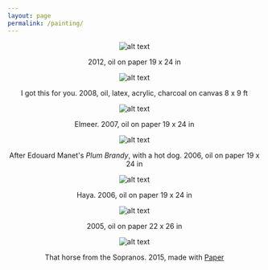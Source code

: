 ```yaml
---
layout: page
permalink: /painting/
---
```


<div style="text-align:center" markdown="1">

![alt text](/images/paintings/untitled.jpg "untitled portrait")

2012, oil on paper 19 x 24 in

![alt text](/images/paintings/igotthisforyou.jpg "I got this for you")

I got this for you. 2008, oil, latex, acrylic, charcoal on canvas 8 x 9 ft

![alt text](/images/paintings/elmeer.jpg "Elmeer")

Elmeer. 2007, oil on paper 19 x 24 in

![alt text](/images/paintings/manetHotdog.jpg "Manet hot dog")

After Edouard Manet's *Plum Brandy*, with a hot dog. 2006, oil on paper 19 x 24 in

![alt text](/images/paintings/haya.jpg "Haya")

Haya. 2006, oil on paper 19 x 24 in

![alt text](/images/paintings/back.jpg "back study")

2005, oil on paper 22 x 26 in

![alt text](/images/paintings/horsePaperStudy.jpg "horse")

That horse from the Sopranos. 2015, made with [Paper](https://www.fiftythree.com/paper)

</div>

